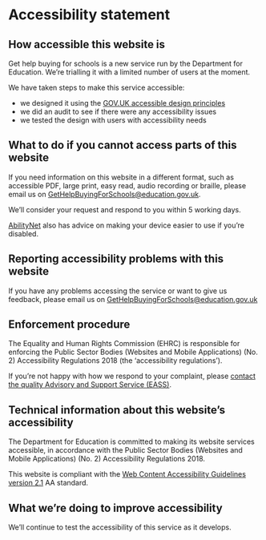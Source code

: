 # Accessibility statement


## How accessible this website is

Get help buying for schools is a new service run by the Department for Education. We’re trialling it with a limited number of users at the moment.

We have taken steps to make this service accessible:



* we designed it using the [GOV.UK accessible design principles](https://design-system.service.gov.uk/accessibility/)
* we did an audit to see if there were any accessibility issues
* we tested the design with users with accessibility needs


## What to do if you cannot access parts of this website

If you need information on this website in a different format, such as accessible PDF, large print, easy read, audio recording or braille, please email us on <GetHelpBuyingForSchools@education.gov.uk>.

We’ll consider your request and respond to you within 5 working days.

[AbilityNet](https://mcmw.abilitynet.org.uk/) also has advice on making your device easier to use if you’re disabled.


## Reporting accessibility problems with this website

If you have any problems accessing the service or want to give us feedback, please email us on <GetHelpBuyingForSchools@education.gov.uk>


## Enforcement procedure

The Equality and Human Rights Commission (EHRC) is responsible for enforcing the Public Sector Bodies (Websites and Mobile Applications) (No. 2) Accessibility Regulations 2018 (the ‘accessibility regulations’).

If you’re not happy with how we respond to your complaint, please [contact the quality Advisory and Support Service (EASS)](https://www.equalityadvisoryservice.com/).


## Technical information about this website’s accessibility

The Department for Education is committed to making its website services accessible, in accordance with the Public Sector Bodies (Websites and Mobile Applications) (No. 2) Accessibility Regulations 2018.

This website is compliant with the [Web Content Accessibility Guidelines version 2.1](https://www.w3.org/TR/WCAG21) AA standard.


## What we’re doing to improve accessibility

We’ll continue to test the accessibility of this service as it develops.
